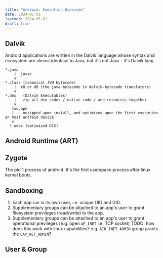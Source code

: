 ```yaml
---
title: "Android: Execution Overview"
date: 2024-01-01
lastmod: 2024-05-01
draft: true
---
```


## Dalvik

Android applications are written in the Dalvik language whose syntax and ecosystem are almost identical to Java, but it's not Java - it's Dalvik lang.

```
*.java
    |  javac
    v
*.class (canonical JVM bytecode)
    |  r8 or d8 (the java-bytecode to dalvik-bytecode translators)
    v
*.dex   (Dalvik EXecutables)
    |   zip all dex codes / native code / and resources together
    v
   foo.apk
   |    unzipped upon install, and optimized upon the first execution on host android device
   v
  *.odex (optimized DEX)
```

## Android Runtime (ART)

## Zygote

The pid 1 process of android. It's the first userspace process after linux kernel boots.

## Sandboxing

1. Each app run in its own user, i.e. unique UID and GID.
2. Supplementary groups can be attached to an app's user to grant filesystem previleges (read/write) to the app.
3. Supplementary groups can be attached to an app's user to grant operational previleges (e.g. open `AF_INET` i.e. TCP socket)
    TODO: how does this work with linux capabilities?
    e.g. `AID_INET_ADMIN` group grants the `CAP_NET_ADMIN`?


## User & Group